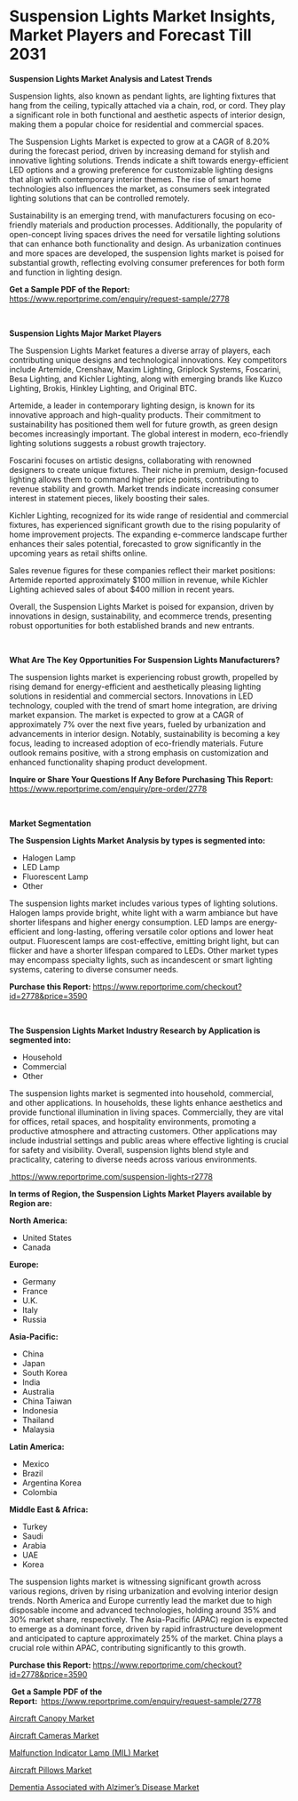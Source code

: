 <p><h1>Suspension Lights Market Insights, Market Players and Forecast Till 2031</h1></p><p><strong>Suspension Lights Market Analysis and Latest Trends</strong></p>
<p><p>Suspension lights, also known as pendant lights, are lighting fixtures that hang from the ceiling, typically attached via a chain, rod, or cord. They play a significant role in both functional and aesthetic aspects of interior design, making them a popular choice for residential and commercial spaces. </p><p>The Suspension Lights Market is expected to grow at a CAGR of 8.20% during the forecast period, driven by increasing demand for stylish and innovative lighting solutions. Trends indicate a shift towards energy-efficient LED options and a growing preference for customizable lighting designs that align with contemporary interior themes. The rise of smart home technologies also influences the market, as consumers seek integrated lighting solutions that can be controlled remotely.</p><p>Sustainability is an emerging trend, with manufacturers focusing on eco-friendly materials and production processes. Additionally, the popularity of open-concept living spaces drives the need for versatile lighting solutions that can enhance both functionality and design. As urbanization continues and more spaces are developed, the suspension lights market is poised for substantial growth, reflecting evolving consumer preferences for both form and function in lighting design.</p></p>
<p><strong>Get a Sample PDF of the Report:&nbsp;</strong> <a href="https://www.reportprime.com/enquiry/request-sample/2778">https://www.reportprime.com/enquiry/request-sample/2778</a></p>
<p>&nbsp;</p>
<p><strong>Suspension Lights Major Market Players</strong></p>
<p><p>The Suspension Lights Market features a diverse array of players, each contributing unique designs and technological innovations. Key competitors include Artemide, Crenshaw, Maxim Lighting, Griplock Systems, Foscarini, Besa Lighting, and Kichler Lighting, along with emerging brands like Kuzco Lighting, Brokis, Hinkley Lighting, and Original BTC.</p><p>Artemide, a leader in contemporary lighting design, is known for its innovative approach and high-quality products. Their commitment to sustainability has positioned them well for future growth, as green design becomes increasingly important. The global interest in modern, eco-friendly lighting solutions suggests a robust growth trajectory. </p><p>Foscarini focuses on artistic designs, collaborating with renowned designers to create unique fixtures. Their niche in premium, design-focused lighting allows them to command higher price points, contributing to revenue stability and growth. Market trends indicate increasing consumer interest in statement pieces, likely boosting their sales.</p><p>Kichler Lighting, recognized for its wide range of residential and commercial fixtures, has experienced significant growth due to the rising popularity of home improvement projects. The expanding e-commerce landscape further enhances their sales potential, forecasted to grow significantly in the upcoming years as retail shifts online.</p><p>Sales revenue figures for these companies reflect their market positions: Artemide reported approximately $100 million in revenue, while Kichler Lighting achieved sales of about $400 million in recent years. </p><p>Overall, the Suspension Lights Market is poised for expansion, driven by innovations in design, sustainability, and ecommerce trends, presenting robust opportunities for both established brands and new entrants.</p></p>
<p>&nbsp;</p>
<p><strong>What Are The Key Opportunities For Suspension Lights Manufacturers?</strong></p>
<p><p>The suspension lights market is experiencing robust growth, propelled by rising demand for energy-efficient and aesthetically pleasing lighting solutions in residential and commercial sectors. Innovations in LED technology, coupled with the trend of smart home integration, are driving market expansion. The market is expected to grow at a CAGR of approximately 7% over the next five years, fueled by urbanization and advancements in interior design. Notably, sustainability is becoming a key focus, leading to increased adoption of eco-friendly materials. Future outlook remains positive, with a strong emphasis on customization and enhanced functionality shaping product development.</p></p>
<p><strong>Inquire or Share Your Questions If Any Before Purchasing This Report:</strong> <a href="https://www.reportprime.com/enquiry/pre-order/2778">https://www.reportprime.com/enquiry/pre-order/2778</a></p>
<p>&nbsp;</p>
<p><strong>Market Segmentation</strong></p>
<p><strong>The Suspension Lights Market Analysis by types is segmented into:</strong></p>
<p><ul><li>Halogen Lamp</li><li>LED Lamp</li><li>Fluorescent Lamp</li><li>Other</li></ul></p>
<p><p>The suspension lights market includes various types of lighting solutions. Halogen lamps provide bright, white light with a warm ambiance but have shorter lifespans and higher energy consumption. LED lamps are energy-efficient and long-lasting, offering versatile color options and lower heat output. Fluorescent lamps are cost-effective, emitting bright light, but can flicker and have a shorter lifespan compared to LEDs. Other market types may encompass specialty lights, such as incandescent or smart lighting systems, catering to diverse consumer needs.</p></p>
<p><strong>Purchase this Report:&nbsp;</strong><a href="https://www.reportprime.com/checkout?id=2778&price=3590">https://www.reportprime.com/checkout?id=2778&price=3590</a></p>
<p>&nbsp;</p>
<p><strong>The Suspension Lights Market Industry Research by Application is segmented into:</strong></p>
<p><ul><li>Household</li><li>Commercial</li><li>Other</li></ul></p>
<p><p>The suspension lights market is segmented into household, commercial, and other applications. In households, these lights enhance aesthetics and provide functional illumination in living spaces. Commercially, they are vital for offices, retail spaces, and hospitality environments, promoting a productive atmosphere and attracting customers. Other applications may include industrial settings and public areas where effective lighting is crucial for safety and visibility. Overall, suspension lights blend style and practicality, catering to diverse needs across various environments.</p></p>
<p><a href="https://www.reportprime.com/suspension-lights-r2778">&nbsp;https://www.reportprime.com/suspension-lights-r2778</a></p>
<p><strong>In terms of Region, the Suspension Lights Market Players available by Region are:</strong></p>
<p>
    <p> <strong> North America: </strong>
        <ul>
            <li>United States</li>
            <li>Canada</li>
        </ul>
        </p> 
    <p> <strong> Europe: </strong>
        <ul>
            <li>Germany</li>
            <li>France</li>
            <li>U.K.</li>
            <li>Italy</li>
            <li>Russia</li>
        </ul>
        </p> 
    <p> <strong> Asia-Pacific: </strong>
        <ul>
            <li>China</li>
            <li>Japan</li>
            <li>South Korea</li>
            <li>India</li>
            <li>Australia</li>
            <li>China Taiwan</li>
            <li>Indonesia</li>
            <li>Thailand</li>
            <li>Malaysia</li>
        </ul>
        </p> 
    <p> <strong> Latin America: </strong>
        <ul>
            <li>Mexico</li>
            <li>Brazil</li>
            <li>Argentina Korea</li>
            <li>Colombia</li>
        </ul>
        </p> 
    <p> <strong> Middle East & Africa: </strong>
        <ul>
            <li>Turkey</li>
            <li>Saudi</li>
            <li>Arabia</li>
            <li>UAE</li>
            <li>Korea</li>
        </ul>
    </p>
    </p>
<p><p>The suspension lights market is witnessing significant growth across various regions, driven by rising urbanization and evolving interior design trends. North America and Europe currently lead the market due to high disposable income and advanced technologies, holding around 35% and 30% market share, respectively. The Asia-Pacific (APAC) region is expected to emerge as a dominant force, driven by rapid infrastructure development and anticipated to capture approximately 25% of the market. China plays a crucial role within APAC, contributing significantly to this growth.</p></p>
<p><strong>Purchase this Report: </strong><a href="https://www.reportprime.com/checkout?id=2778&price=3590">https://www.reportprime.com/checkout?id=2778&price=3590</a></p>
<p>&nbsp;<strong>Get a Sample PDF of the Report:&nbsp;&nbsp;</strong><a href="https://www.reportprime.com/enquiry/request-sample/2778">https://www.reportprime.com/enquiry/request-sample/2778</a></p>
<p><strong></strong></p>
<p><p><a href="https://www.linkedin.com/pulse/aircraft-canopy-market-industry-landscape-growth-trajectories-ufbee?trackingId=nbz7URaiTYaeydBfxZ1noQ%3D%3D">Aircraft Canopy Market</a></p><p><a href="https://www.linkedin.com/pulse/aircraft-cameras-market-size-share-analysis-growth-k5e4e?trackingId=BTmmzxM7RV6NBkA33wg6TQ%3D%3D">Aircraft Cameras Market</a></p><p><a href="https://issuu.com/reportprime-2/docs/malfunction-indicator-lamp-mil-mark_2e38413d41f224">Malfunction Indicator Lamp (MIL) Market</a></p><p><a href="https://www.linkedin.com/pulse/aircraft-pillows-market-outlook-complete-industry-analysis-cl66e?trackingId=hwmhxiM1QIOOi6OSHZD5eA%3D%3D">Aircraft Pillows Market</a></p><p><a href="https://issuu.com/reportprime-2/docs/dementia-associated-with-alzimers-d_d42ca499787d06">Dementia Associated with Alzimer’s Disease Market</a></p></p>